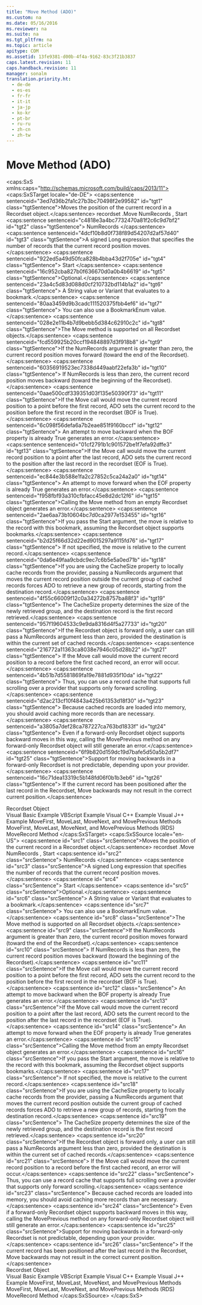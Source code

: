 ```yaml
---
title: "Move Method (ADO)"
ms.custom: na
ms.date: 05/16/2016
ms.reviewer: na
ms.suite: na
ms.tgt_pltfrm: na
ms.topic: article
apitype: COM
ms.assetid: 13fe9381-d00b-4f4a-9162-83c3f21b3837
caps.latest.revision: 11
caps.handback.revision: 11
manager: sonalm
translation.priority.ht: 
  - de-de
  - es-es
  - fr-fr
  - it-it
  - ja-jp
  - ko-kr
  - pt-br
  - ru-ru
  - zh-cn
  - zh-tw
---
```

# Move Method (ADO)
<?xml version="1.0" encoding="utf-8"?>
<caps:SxS xmlns:caps="http://schemas.microsoft.com/build/caps/2013/11">
  <caps:SxSTarget locale="de-DE">
    <developerReferenceWithSyntaxDocument xsi:schemaLocation="http://ddue.schemas.microsoft.com/authoring/2003/5 http://dduestorage.blob.core.windows.net/ddueschema/developer.xsd" xmlns="http://ddue.schemas.microsoft.com/authoring/2003/5" xmlns:xlink="http://www.w3.org/1999/xlink" xmlns:xsi="http://www.w3.org/2001/XMLSchema-instance">
      <introduction>
        <para>
          <caps:sentence sentenceid="3ed7d36b2fa1c27b3bc70498f2e99582" id="tgt1" class="tgtSentence">Moves the position of the current record in a <legacyLink xlink:href="ede1415f-c3df-4cc5-a05b-2576b2b84b60">Recordset</legacyLink> object.</caps:sentence>
        </para>
      </introduction>
      <syntaxSection>
        <legacySyntax>
          <parameterReference>recordset</parameterReference>
          <legacyBold>.Move</legacyBold>
          <parameterReference>NumRecords</parameterReference>
          <legacyBold>, </legacyBold>
          <parameterReference>Start</parameterReference>
        </legacySyntax>
      </syntaxSection>
      <parameters>
        <content>
          <definitionTable>
            <definedTerm>
              <caps:sentence sentenceid="c4818e3a4bc7732470a81f2c6c9d7bf2" id="tgt2" class="tgtSentence"> <legacyItalic>NumRecords</legacyItalic> </caps:sentence>
            </definedTerm>
            <definition>
              <para>
                <caps:sentence sentenceid="4dcf10b8d0f738f89d54207d2af57d40" id="tgt3" class="tgtSentence">A signed <languageKeyword>Long</languageKeyword> expression that specifies the number of records that the current record position moves.</caps:sentence>
              </para>
            </definition>
            <definedTerm>
              <caps:sentence sentenceid="922ed5a49d50fca828b4bba43d2f705e" id="tgt4" class="tgtSentence"> <legacyItalic>Start</legacyItalic> </caps:sentence>
            </definedTerm>
            <definition>
              <para>
                <caps:sentence sentenceid="16c952cba827b0f636670d0a0b4b6619" id="tgt5" class="tgtSentence">Optional.</caps:sentence>
                <caps:sentence sentenceid="23a4c5d83d088d0cf210732bd114b1a2" id="tgt6" class="tgtSentence"> A <languageKeyword>String</languageKeyword> value or <languageKeyword>Variant</languageKeyword> that evaluates to a bookmark.</caps:sentence>
                <caps:sentence sentenceid="80aa3459d9b3cadc111520375fbb4ef6" id="tgt7" class="tgtSentence"> You can also use a <legacyLink xlink:href="55d273c4-ccee-48ef-ba90-8893d04313c8">BookmarkEnum</legacyLink> value.</caps:sentence>
              </para>
            </definition>
          </definitionTable>
        </content>
      </parameters>
      <languageReferenceRemarks>
        <content>
          <para>
            <caps:sentence sentenceid="028e2e11b4b7d9bebb5d384c62910c2c" id="tgt8" class="tgtSentence">The <unmanagedCodeEntityReference>Move</unmanagedCodeEntityReference> method is supported on all <unmanagedCodeEntityReference>Recordset</unmanagedCodeEntityReference> objects.</caps:sentence>
          </para>
          <para>
            <caps:sentence sentenceid="fcd559925b20ccf194848897d3f918b8" id="tgt9" class="tgtSentence">If the <legacyItalic>NumRecords</legacyItalic> argument is greater than zero, the current record position moves forward (toward the end of the <unmanagedCodeEntityReference>Recordset</unmanagedCodeEntityReference>).</caps:sentence>
            <caps:sentence sentenceid="60356919523ec7338d449aabf22efa3b" id="tgt10" class="tgtSentence"> If <legacyItalic>NumRecords</legacyItalic> is less than zero, the current record position moves backward (toward the beginning of the <unmanagedCodeEntityReference>Recordset</unmanagedCodeEntityReference>).</caps:sentence>
          </para>
          <para>
            <caps:sentence sentenceid="0aae500cdf339351d03f135e50390f73" id="tgt11" class="tgtSentence">If the <unmanagedCodeEntityReference>Move</unmanagedCodeEntityReference> call would move the current record position to a point before the first record, ADO sets the current record to the position before the first record in the recordset (<legacyLink xlink:href="36c31ab2-f3b6-4281-89b6-db7e04e38fd2">BOF</legacyLink> is <languageKeyword>True</languageKeyword>).</caps:sentence>
            <caps:sentence sentenceid="6c098f56defa6a7b2eae851f9160bccf" id="tgt12" class="tgtSentence"> An attempt to move backward when the <unmanagedCodeEntityReference>BOF</unmanagedCodeEntityReference> property is already <languageKeyword>True</languageKeyword> generates an error.</caps:sentence>
          </para>
          <para>
            <caps:sentence sentenceid="01cf2791b1c901572be1f7efa92dffe3" id="tgt13" class="tgtSentence">If the <unmanagedCodeEntityReference>Move</unmanagedCodeEntityReference> call would move the current record position to a point after the last record, ADO sets the current record to the position after the last record in the recordset (<legacyLink xlink:href="36c31ab2-f3b6-4281-89b6-db7e04e38fd2">EOF</legacyLink> is <languageKeyword>True</languageKeyword>).</caps:sentence>
            <caps:sentence sentenceid="ec844e3b588e1fa2c27852c5ca24a2a0" id="tgt14" class="tgtSentence"> An attempt to move forward when the <unmanagedCodeEntityReference>EOF</unmanagedCodeEntityReference> property is already <languageKeyword>True</languageKeyword> generates an error.</caps:sentence>
          </para>
          <para>
            <caps:sentence sentenceid="f958fbf93a310cfbfacc45e8d2dc12f6" id="tgt15" class="tgtSentence">Calling the <unmanagedCodeEntityReference>Move</unmanagedCodeEntityReference> method from an empty <unmanagedCodeEntityReference>Recordset</unmanagedCodeEntityReference> object generates an error.</caps:sentence>
          </para>
          <para>
            <caps:sentence sentenceid="2ae6aa73b10604bc7d0ca2977e153455" id="tgt16" class="tgtSentence">If you pass the <legacyItalic>Start</legacyItalic> argument, the move is relative to the record with this bookmark, assuming the <unmanagedCodeEntityReference>Recordset</unmanagedCodeEntityReference> object supports bookmarks.</caps:sentence>
            <caps:sentence sentenceid="b2d25f66d32d22ed9015297a9115fd76" id="tgt17" class="tgtSentence"> If not specified, the move is relative to the current record.</caps:sentence>
          </para>
          <para>
            <caps:sentence sentenceid="0da6e49faa9cbdc9ec7c6b5e5a0ed71b" id="tgt18" class="tgtSentence">If you are using the <legacyLink xlink:href="49dc9a49-af7b-433b-be36-7a14ca984fb7">CacheSize</legacyLink> property to locally cache records from the provider, passing a <legacyItalic>NumRecords</legacyItalic> argument that moves the current record position outside the current group of cached records forces ADO to retrieve a new group of records, starting from the destination record.</caps:sentence>
            <caps:sentence sentenceid="4f55c66009f12c0a34272b8757ba88f3" id="tgt19" class="tgtSentence"> The <unmanagedCodeEntityReference>CacheSize</unmanagedCodeEntityReference> property determines the size of the newly retrieved group, and the destination record is the first record retrieved.</caps:sentence>
          </para>
          <para>
            <caps:sentence sentenceid="957f19604533c9e9da8316d4f5a27733" id="tgt20" class="tgtSentence">If the <unmanagedCodeEntityReference>Recordset</unmanagedCodeEntityReference> object is forward only, a user can still pass a <legacyItalic>NumRecords</legacyItalic> argument less than zero, provided the destination is within the current set of cached records.</caps:sentence>
            <caps:sentence sentenceid="216772a11363ca8038e7946c05d28b22" id="tgt21" class="tgtSentence"> If the <unmanagedCodeEntityReference>Move</unmanagedCodeEntityReference> call would move the current record position to a record before the first cached record, an error will occur.</caps:sentence>
            <caps:sentence sentenceid="4b51b7d5581869fa19e7881d935f10da" id="tgt22" class="tgtSentence"> Thus, you can use a record cache that supports full scrolling over a provider that supports only forward scrolling.</caps:sentence>
            <caps:sentence sentenceid="d2ac213cf10f4843a425b61353d18f30" id="tgt23" class="tgtSentence"> Because cached records are loaded into memory, you should avoid caching more records than are necessary.</caps:sentence>
            <caps:sentence sentenceid="a3805a7def28ca787227ca763bd1833f" id="tgt24" class="tgtSentence"> Even if a forward-only <unmanagedCodeEntityReference>Recordset</unmanagedCodeEntityReference> object supports backward moves in this way, calling the <legacyLink xlink:href="a61a01a7-5b33-4150-9126-21dfa63654cb">MovePrevious</legacyLink> method on any forward-only <unmanagedCodeEntityReference>Recordset</unmanagedCodeEntityReference> object will still generate an error.</caps:sentence>
          </para>
          <alert class="note">
            <para>
              <caps:sentence sentenceid="6f9b820d159dc19d7bafe5d50a5b2df7" id="tgt25" class="tgtSentence">Support for moving backwards in a forward-only <unmanagedCodeEntityReference>Recordset</unmanagedCodeEntityReference> is not predictable, depending upon your provider.</caps:sentence>
              <caps:sentence sentenceid="16c71dea13319c5b148fd06f0b1b3eb6" id="tgt26" class="tgtSentence"> If the current record has been positioned after the last record in the <unmanagedCodeEntityReference>Recordset</unmanagedCodeEntityReference>, <unmanagedCodeEntityReference>Move</unmanagedCodeEntityReference> backwards may not result in the correct current position.</caps:sentence>
            </para>
          </alert>
        </content>
      </languageReferenceRemarks>
      <section>
        <title>
          <caps:sentence sentenceid="2f342d3be839cc5b67ae0de7d404b8e6" id="tgt27" class="tgtSentence">Applies To</caps:sentence>
        </title>
        <content>
          <para>
            <link xlink:href="ede1415f-c3df-4cc5-a05b-2576b2b84b60">Recordset Object</link>
          </para>
        </content>
      </section>
      <relatedTopics>
        <link xlink:href="55eb797a-0205-40d2-a797-55b216d1d3bb">Visual Basic Example</link>
        <link xlink:href="29ec4b95-8986-4970-943f-3da3ecb207a2">VBScript Example</link>
        <link xlink:href="0e08af60-f668-4092-8b6a-9e8b6db90448">Visual C++ Example</link>
        <link xlink:href="b29ddb8c-ceb3-4aad-a240-8030462fceba">Visual J++ Example</link>
        <link xlink:href="a61a01a7-5b33-4150-9126-21dfa63654cb">MoveFirst, MoveLast, MoveNext, and MovePrevious Methods</link>
        <link xlink:href="45c80bb5-136f-4204-9df2-78740fa55574">MoveFirst, MoveLast, MoveNext, and MovePrevious Methods (RDS)</link>
        <link xlink:href="6d2807b0-b861-4583-bcaf-fb0b82e0f2d0">MoveRecord Method</link>
      </relatedTopics>
    </developerReferenceWithSyntaxDocument>
  </caps:SxSTarget>
  <caps:SxSSource locale="en-US">
    <developerReferenceWithSyntaxDocument xsi:schemaLocation="http://ddue.schemas.microsoft.com/authoring/2003/5 http://dduestorage.blob.core.windows.net/ddueschema/developer.xsd" xmlns="http://ddue.schemas.microsoft.com/authoring/2003/5" xmlns:xlink="http://www.w3.org/1999/xlink" xmlns:xsi="http://www.w3.org/2001/XMLSchema-instance">
      <introduction>
        <para>
          <caps:sentence id="src1" class="srcSentence">Moves the position of the current record in a <legacyLink xlink:href="ede1415f-c3df-4cc5-a05b-2576b2b84b60">Recordset</legacyLink> object.</caps:sentence>
        </para>
      </introduction>
      <syntaxSection>
        <legacySyntax>
          <parameterReference>recordset</parameterReference>
          <legacyBold>.Move</legacyBold>
          <parameterReference>NumRecords</parameterReference>
          <legacyBold>, </legacyBold>
          <parameterReference>Start</parameterReference>
        </legacySyntax>
      </syntaxSection>
      <parameters>
        <content>
          <definitionTable>
            <definedTerm>
              <caps:sentence id="src2" class="srcSentence"> <legacyItalic>NumRecords</legacyItalic> </caps:sentence>
            </definedTerm>
            <definition>
              <para>
                <caps:sentence id="src3" class="srcSentence">A signed <languageKeyword>Long</languageKeyword> expression that specifies the number of records that the current record position moves.</caps:sentence>
              </para>
            </definition>
            <definedTerm>
              <caps:sentence id="src4" class="srcSentence"> <legacyItalic>Start</legacyItalic> </caps:sentence>
            </definedTerm>
            <definition>
              <para>
                <caps:sentence id="src5" class="srcSentence">Optional.</caps:sentence>
                <caps:sentence id="src6" class="srcSentence"> A <languageKeyword>String</languageKeyword> value or <languageKeyword>Variant</languageKeyword> that evaluates to a bookmark.</caps:sentence>
                <caps:sentence id="src7" class="srcSentence"> You can also use a <legacyLink xlink:href="55d273c4-ccee-48ef-ba90-8893d04313c8">BookmarkEnum</legacyLink> value.</caps:sentence>
              </para>
            </definition>
          </definitionTable>
        </content>
      </parameters>
      <languageReferenceRemarks>
        <content>
          <para>
            <caps:sentence id="src8" class="srcSentence">The <unmanagedCodeEntityReference>Move</unmanagedCodeEntityReference> method is supported on all <unmanagedCodeEntityReference>Recordset</unmanagedCodeEntityReference> objects.</caps:sentence>
          </para>
          <para>
            <caps:sentence id="src9" class="srcSentence">If the <legacyItalic>NumRecords</legacyItalic> argument is greater than zero, the current record position moves forward (toward the end of the <unmanagedCodeEntityReference>Recordset</unmanagedCodeEntityReference>).</caps:sentence>
            <caps:sentence id="src10" class="srcSentence"> If <legacyItalic>NumRecords</legacyItalic> is less than zero, the current record position moves backward (toward the beginning of the <unmanagedCodeEntityReference>Recordset</unmanagedCodeEntityReference>).</caps:sentence>
          </para>
          <para>
            <caps:sentence id="src11" class="srcSentence">If the <unmanagedCodeEntityReference>Move</unmanagedCodeEntityReference> call would move the current record position to a point before the first record, ADO sets the current record to the position before the first record in the recordset (<legacyLink xlink:href="36c31ab2-f3b6-4281-89b6-db7e04e38fd2">BOF</legacyLink> is <languageKeyword>True</languageKeyword>).</caps:sentence>
            <caps:sentence id="src12" class="srcSentence"> An attempt to move backward when the <unmanagedCodeEntityReference>BOF</unmanagedCodeEntityReference> property is already <languageKeyword>True</languageKeyword> generates an error.</caps:sentence>
          </para>
          <para>
            <caps:sentence id="src13" class="srcSentence">If the <unmanagedCodeEntityReference>Move</unmanagedCodeEntityReference> call would move the current record position to a point after the last record, ADO sets the current record to the position after the last record in the recordset (<legacyLink xlink:href="36c31ab2-f3b6-4281-89b6-db7e04e38fd2">EOF</legacyLink> is <languageKeyword>True</languageKeyword>).</caps:sentence>
            <caps:sentence id="src14" class="srcSentence"> An attempt to move forward when the <unmanagedCodeEntityReference>EOF</unmanagedCodeEntityReference> property is already <languageKeyword>True</languageKeyword> generates an error.</caps:sentence>
          </para>
          <para>
            <caps:sentence id="src15" class="srcSentence">Calling the <unmanagedCodeEntityReference>Move</unmanagedCodeEntityReference> method from an empty <unmanagedCodeEntityReference>Recordset</unmanagedCodeEntityReference> object generates an error.</caps:sentence>
          </para>
          <para>
            <caps:sentence id="src16" class="srcSentence">If you pass the <legacyItalic>Start</legacyItalic> argument, the move is relative to the record with this bookmark, assuming the <unmanagedCodeEntityReference>Recordset</unmanagedCodeEntityReference> object supports bookmarks.</caps:sentence>
            <caps:sentence id="src17" class="srcSentence"> If not specified, the move is relative to the current record.</caps:sentence>
          </para>
          <para>
            <caps:sentence id="src18" class="srcSentence">If you are using the <legacyLink xlink:href="49dc9a49-af7b-433b-be36-7a14ca984fb7">CacheSize</legacyLink> property to locally cache records from the provider, passing a <legacyItalic>NumRecords</legacyItalic> argument that moves the current record position outside the current group of cached records forces ADO to retrieve a new group of records, starting from the destination record.</caps:sentence>
            <caps:sentence id="src19" class="srcSentence"> The <unmanagedCodeEntityReference>CacheSize</unmanagedCodeEntityReference> property determines the size of the newly retrieved group, and the destination record is the first record retrieved.</caps:sentence>
          </para>
          <para>
            <caps:sentence id="src20" class="srcSentence">If the <unmanagedCodeEntityReference>Recordset</unmanagedCodeEntityReference> object is forward only, a user can still pass a <legacyItalic>NumRecords</legacyItalic> argument less than zero, provided the destination is within the current set of cached records.</caps:sentence>
            <caps:sentence id="src21" class="srcSentence"> If the <unmanagedCodeEntityReference>Move</unmanagedCodeEntityReference> call would move the current record position to a record before the first cached record, an error will occur.</caps:sentence>
            <caps:sentence id="src22" class="srcSentence"> Thus, you can use a record cache that supports full scrolling over a provider that supports only forward scrolling.</caps:sentence>
            <caps:sentence id="src23" class="srcSentence"> Because cached records are loaded into memory, you should avoid caching more records than are necessary.</caps:sentence>
            <caps:sentence id="src24" class="srcSentence"> Even if a forward-only <unmanagedCodeEntityReference>Recordset</unmanagedCodeEntityReference> object supports backward moves in this way, calling the <legacyLink xlink:href="a61a01a7-5b33-4150-9126-21dfa63654cb">MovePrevious</legacyLink> method on any forward-only <unmanagedCodeEntityReference>Recordset</unmanagedCodeEntityReference> object will still generate an error.</caps:sentence>
          </para>
          <alert class="note">
            <para>
              <caps:sentence id="src25" class="srcSentence">Support for moving backwards in a forward-only <unmanagedCodeEntityReference>Recordset</unmanagedCodeEntityReference> is not predictable, depending upon your provider.</caps:sentence>
              <caps:sentence id="src26" class="srcSentence"> If the current record has been positioned after the last record in the <unmanagedCodeEntityReference>Recordset</unmanagedCodeEntityReference>, <unmanagedCodeEntityReference>Move</unmanagedCodeEntityReference> backwards may not result in the correct current position.</caps:sentence>
            </para>
          </alert>
        </content>
      </languageReferenceRemarks>
      <section>
        <title>
          <caps:sentence id="src27" class="srcSentence">Applies To</caps:sentence>
        </title>
        <content>
          <para>
            <link xlink:href="ede1415f-c3df-4cc5-a05b-2576b2b84b60">Recordset Object</link>
          </para>
        </content>
      </section>
      <relatedTopics>
        <link xlink:href="55eb797a-0205-40d2-a797-55b216d1d3bb">Visual Basic Example</link>
        <link xlink:href="29ec4b95-8986-4970-943f-3da3ecb207a2">VBScript Example</link>
        <link xlink:href="0e08af60-f668-4092-8b6a-9e8b6db90448">Visual C++ Example</link>
        <link xlink:href="b29ddb8c-ceb3-4aad-a240-8030462fceba">Visual J++ Example</link>
        <link xlink:href="a61a01a7-5b33-4150-9126-21dfa63654cb">MoveFirst, MoveLast, MoveNext, and MovePrevious Methods</link>
        <link xlink:href="45c80bb5-136f-4204-9df2-78740fa55574">MoveFirst, MoveLast, MoveNext, and MovePrevious Methods (RDS)</link>
        <link xlink:href="6d2807b0-b861-4583-bcaf-fb0b82e0f2d0">MoveRecord Method</link>
      </relatedTopics>
    </developerReferenceWithSyntaxDocument>
  </caps:SxSSource>
</caps:SxS>